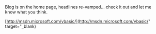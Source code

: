 Blog is on the home page, headlines re-vamped... check it out and let me know what you think.

[http://msdn.microsoft.com/vbasic/](http://msdn.microsoft.com/vbasic/" target="_blank)